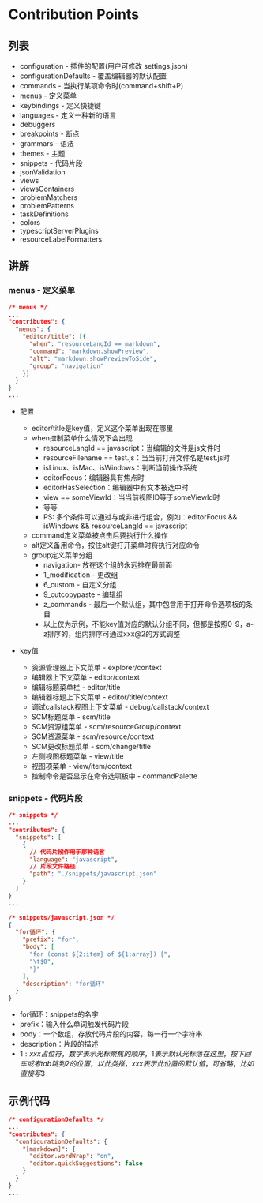 # Contribution Points

## 列表

+ configuration - 插件的配置(用户可修改 settings.json)
+ configurationDefaults - 覆盖编辑器的默认配置
+ commands - 当执行某项命令时(command+shift+P)
+ menus - 定义菜单
+ keybindings - 定义快捷键
+ languages - 定义一种新的语言
+ debuggers
+ breakpoints - 断点
+ grammars - 语法
+ themes - 主题
+ snippets - 代码片段
+ jsonValidation
+ views
+ viewsContainers
+ problemMatchers
+ problemPatterns
+ taskDefinitions
+ colors
+ typescriptServerPlugins
+ resourceLabelFormatters

## 讲解

### menus - 定义菜单

```json
/* menus */
...
"contributes": {
  "menus": {
    "editor/title": [{
      "when": "resourceLangId == markdown",
      "command": "markdown.showPreview",
      "alt": "markdown.showPreviewToSide",
      "group": "navigation"
    }]
  }
}
...
```

+ 配置
  + editor/title是key值，定义这个菜单出现在哪里
  + when控制菜单什么情况下会出现
    + resourceLangId == javascript：当编辑的文件是js文件时
    + resourceFilename == test.js：当当前打开文件名是test.js时
    + isLinux、isMac、isWindows：判断当前操作系统
    + editorFocus：编辑器具有焦点时
    + editorHasSelection：编辑器中有文本被选中时
    + view == someViewId：当当前视图ID等于someViewId时
    + 等等
    + PS: 多个条件可以通过与或非进行组合，例如：editorFocus && isWindows && resourceLangId == javascript
  + command定义菜单被点击后要执行什么操作
  + alt定义备用命令，按住alt键打开菜单时将执行对应命令
  + group定义菜单分组
    + navigation- 放在这个组的永远排在最前面
    + 1_modification - 更改组
    + 6_custom - 自定义分组
    + 9_cutcopypaste - 编辑组
    + z_commands - 最后一个默认组，其中包含用于打开命令选项板的条目
    + 以上仅为示例，不能key值对应的默认分组不同，但都是按照0-9，a-z排序的，组内排序可通过xxx@2的方式调整

+ key值
  + 资源管理器上下文菜单 - explorer/context
  + 编辑器上下文菜单 - editor/context
  + 编辑标题菜单栏 - editor/title
  + 编辑器标题上下文菜单 - editor/title/context
  + 调试callstack视图上下文菜单 - debug/callstack/context
  + SCM标题菜单 - scm/title
  + SCM资源组菜单 - scm/resourceGroup/context
  + SCM资源菜单 - scm/resource/context
  + SCM更改标题菜单 - scm/change/title
  + 左侧视图标题菜单 - view/title
  + 视图项菜单 - view/item/context
  + 控制命令是否显示在命令选项板中 - commandPalette

### snippets - 代码片段

```json
/* snippets */
...
"contributes": {
  "snippets": [
    {
      // 代码片段作用于那种语言
      "language": "javascript",
      // 片段文件路径
      "path": "./snippets/javascript.json"
    }
  ]
}
...
```

```json
/* snippets/javascript.json */
{
  "for循环": {
    "prefix": "for",
    "body": [
      "for (const ${2:item} of ${1:array}) {",
      "\t$0",
      "}"
    ],
    "description": "for循环"
  }
}
```

+ for循环：snippets的名字
+ prefix：输入什么单词触发代码片段
+ body：一个数组，存放代码片段的内容，每一行一个字符串
+ description：片段的描述
+ ${1:xxx}占位符，数字表示光标聚焦的顺序，1表示默认光标落在这里，按下回车或者tab跳到2的位置，以此类推，xxx表示此位置的默认值，可省略，比如直接写$3

## 示例代码

```json
/* configurationDefaults */
...
"contributes": {
  "configurationDefaults": {
    "[markdown]": {
      "editor.wordWrap": "on",
      "editor.quickSuggestions": false
    }
  }
}
...
```
